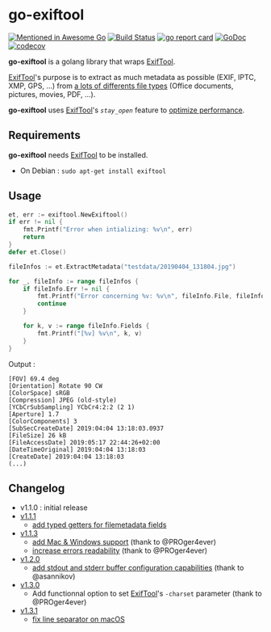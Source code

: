 # go-exiftool

[![Mentioned in Awesome Go](https://awesome.re/mentioned-badge.svg)](https://github.com/avelino/awesome-go)
[![Build Status](https://travis-ci.org/barasher/go-exiftool.svg?branch=master)](https://travis-ci.org/barasher/go-exiftool)
[![go report card](https://goreportcard.com/badge/github.com/barasher/go-exiftool "go report card")](https://goreportcard.com/report/github.com/barasher/go-exiftool)
[![GoDoc](https://godoc.org/github.com/barasher/go-exiftool?status.svg)](https://godoc.org/github.com/barasher/go-exiftool)
[![codecov](https://codecov.io/gh/barasher/go-exiftool/branch/master/graph/badge.svg)](https://codecov.io/gh/barasher/go-exiftool)

**go-exiftool** is a golang library that wraps [ExifTool](https://www.sno.phy.queensu.ca/~phil/exiftool/).

[ExifTool](https://www.sno.phy.queensu.ca/~phil/exiftool/)'s purpose is to extract as much metadata as possible (EXIF, IPTC, XMP, GPS, ...) from [a lots of differents file types](https://www.sno.phy.queensu.ca/~phil/exiftool/#supported) (Office documents, pictures, movies, PDF, ...).

**go-exiftool** uses [ExifTool](https://www.sno.phy.queensu.ca/~phil/exiftool/)'s *`stay_open`* feature to [optimize performance](https://www.sno.phy.queensu.ca/~phil/exiftool/#performance).

## Requirements

**go-exiftool** needs [ExifTool](https://www.sno.phy.queensu.ca/~phil/exiftool/) to be installed.

- On Debian : `sudo apt-get install exiftool`

## Usage

```go
et, err := exiftool.NewExiftool()
if err != nil {
    fmt.Printf("Error when intializing: %v\n", err)
    return
}
defer et.Close()

fileInfos := et.ExtractMetadata("testdata/20190404_131804.jpg")

for _, fileInfo := range fileInfos {
    if fileInfo.Err != nil {
        fmt.Printf("Error concerning %v: %v\n", fileInfo.File, fileInfo.Err)
        continue
    }

    for k, v := range fileInfo.Fields {
        fmt.Printf("[%v] %v\n", k, v)
    }
}
```

Output :

```
[FOV] 69.4 deg
[Orientation] Rotate 90 CW
[ColorSpace] sRGB
[Compression] JPEG (old-style)
[YCbCrSubSampling] YCbCr4:2:2 (2 1)
[Aperture] 1.7
[ColorComponents] 3
[SubSecCreateDate] 2019:04:04 13:18:03.0937
[FileSize] 26 kB
[FileAccessDate] 2019:05:17 22:44:26+02:00
[DateTimeOriginal] 2019:04:04 13:18:03
[CreateDate] 2019:04:04 13:18:03
(...)
```

## Changelog

- v1.1.0 : initial release
- [v1.1.1](https://github.com/barasher/go-exiftool/milestone/2)
  - [add typed getters for filemetadata fields](https://github.com/barasher/go-exiftool/issues/2)
- [v1.1.3](https://github.com/barasher/go-exiftool/milestone/3)
  - [add Mac & Windows support](https://github.com/barasher/go-exiftool/pull/7) (thank to @PROger4ever)
  - [increase errors readability](https://github.com/barasher/go-exiftool/pull/8) (thank to @PROger4ever)
- [v1.2.0](https://github.com/barasher/go-exiftool/milestone/4)
  - [add stdout and stderr buffer configuration capabilities](https://github.com/barasher/go-exiftool/issues/6) (thank to @asannikov)
- [v1.3.0](https://github.com/barasher/go-exiftool/milestone/5)
  - Add functionnal option to set [ExifTool](https://www.sno.phy.queensu.ca/~phil/exiftool/)'s `-charset` parameter (thank to @PROger4ever)
- [v1.3.1](https://github.com/barasher/go-exiftool/milestone/6)
  - [fix line separator on macOS](https://github.com/barasher/go-exiftool/issues/16)